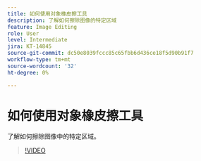 ```yaml
---
title: 如何使用对象橡皮擦工具
description: 了解如何擦除图像的特定区域
feature: Image Editing
role: User
level: Intermediate
jira: KT-14845
source-git-commit: dc50e8039fccc85c65fbb6d436ce18f5d90b91f7
workflow-type: tm+mt
source-wordcount: '32'
ht-degree: 0%

---
```


# 如何使用对象橡皮擦工具

了解如何擦除图像中的特定区域。

>[!VIDEO](https://video.tv.adobe.com/v/3427019?quality=12&learn=on&hidetitle=true)
